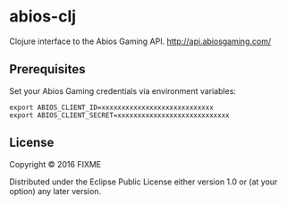 # abios-clj

Clojure interface to the Abios Gaming API.
http://api.abiosgaming.com/

## Prerequisites

Set your Abios Gaming credentials via environment variables:

```
export ABIOS_CLIENT_ID=xxxxxxxxxxxxxxxxxxxxxxxxxxxx
export ABIOS_CLIENT_SECRET=xxxxxxxxxxxxxxxxxxxxxxxxxxxx

```

## License

Copyright © 2016 FIXME

Distributed under the Eclipse Public License either version 1.0 or (at
your option) any later version.

